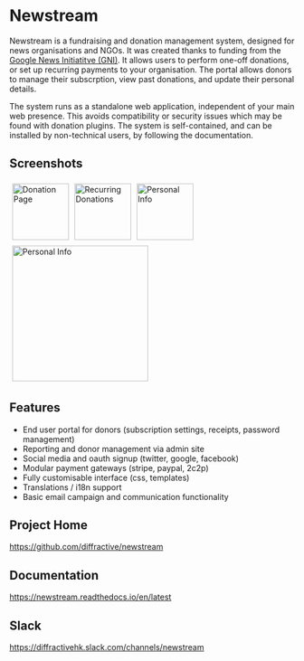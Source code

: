 Newstream
==========

Newstream is a fundraising and donation management system, designed for news organisations and NGOs. It was created
thanks to funding from the [Google News Initiatitve (GNI)](https://newsinitiative.withgoogle.com/). It allows users
to perform one-off donations, or set up recurring payments to your organisation. The portal allows donors to manage
their subscrption, view past donations, and update their personal details.

The system runs as a standalone web application, independent of your main web presence. This avoids compatibility
or security issues which may be found with donation plugins. The system is self-contained, and can be installed
by non-technical users, by following the documentation.


Screenshots
-----------

<div style="display:inline-block; float:none">

<a href="docs/source/images/site-donation.png">
  <img style="float:left; padding:5px"  src="docs/source/images/site-donation.png" alt="Donation Page" width="100"/>
</a>

<a href="docs/source/images/site-recurring-donations.png">
  <img style="float:left; padding:5px" src="docs/source/images/site-recurring-donations.png" alt="Recurring Donations" width="100"/>
</a>

<a href="docs/source/images/site-personal-info.png">
  <img style="float:left; padding:5px" src="docs/source/images/site-personal-info.png" alt="Personal Info" width="100"/>
</a>

<a href="docs/source/images/site-frontpage.png">
  <img style="float:left; padding:5px" src="docs/source/images/site-frontpage.png" alt="Personal Info" width="240"/>
</a>
</div>


Features
---------

- End user portal for donors (subscription settings, receipts, password management)
- Reporting and donor management via admin site
- Social media and oauth signup (twitter, google, facebook)
- Modular payment gateways (stripe, paypal, 2c2p)
- Fully customisable interface (css, templates)
- Translations / i18n support
- Basic email campaign and communication functionality

Project Home
------------
https://github.com/diffractive/newstream

Documentation
-------------
https://newstream.readthedocs.io/en/latest

Slack
------------
https://diffractivehk.slack.com/channels/newstream


